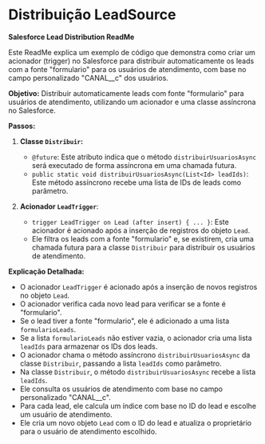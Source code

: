 # Distribuição LeadSource

**Salesforce Lead Distribution ReadMe**

Este ReadMe explica um exemplo de código que demonstra como criar um acionador (trigger) no Salesforce para distribuir automaticamente os leads com a fonte "formulario" para os usuários de atendimento, com base no campo personalizado "CANAL__c" dos usuários.

**Objetivo:**
Distribuir automaticamente leads com fonte "formulario" para usuários de atendimento, utilizando um acionador e uma classe assíncrona no Salesforce.

**Passos:**

1. **Classe `Distribuir`:**

    - `@future`: Este atributo indica que o método `distribuirUsuariosAsync` será executado de forma assíncrona em uma chamada futura.
    - `public static void distribuirUsuariosAsync(List<Id> leadIds)`: Este método assíncrono recebe uma lista de IDs de leads como parâmetro.

2. **Acionador `LeadTrigger`**:

    - `trigger LeadTrigger on Lead (after insert) { ... }`: Este acionador é acionado após a inserção de registros do objeto `Lead`.
    - Ele filtra os leads com a fonte "formulario" e, se existirem, cria uma chamada futura para a classe `Distribuir` para distribuir os usuários de atendimento.

**Explicação Detalhada:**

- O acionador `LeadTrigger` é acionado após a inserção de novos registros no objeto `Lead`.
- O acionador verifica cada novo lead para verificar se a fonte é "formulario".
- Se o lead tiver a fonte "formulario", ele é adicionado a uma lista `formularioLeads`.
- Se a lista `formularioLeads` não estiver vazia, o acionador cria uma lista `leadIds` para armazenar os IDs dos leads.
- O acionador chama o método assíncrono `distribuirUsuariosAsync` da classe `Distribuir`, passando a lista `leadIds` como parâmetro.
- Na classe `Distribuir`, o método `distribuirUsuariosAsync` recebe a lista `leadIds`.
- Ele consulta os usuários de atendimento com base no campo personalizado "CANAL__c".
- Para cada lead, ele calcula um índice com base no ID do lead e escolhe um usuário de atendimento.
- Ele cria um novo objeto `Lead` com o ID do lead e atualiza o proprietário para o usuário de atendimento escolhido.
